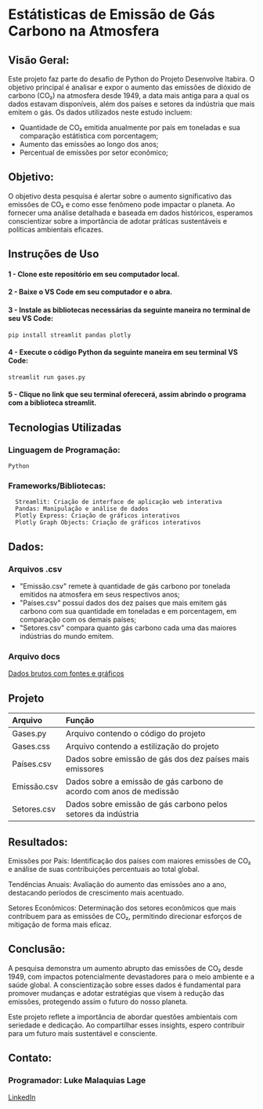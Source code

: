 # Estátisticas de Emissão de Gás Carbono na Atmosfera

## Visão Geral:
Este projeto faz parte do desafio de Python do Projeto Desenvolve Itabira. O objetivo principal é analisar e expor o aumento das emissões de dióxido de carbono (CO₂) na atmosfera desde 1949, a data mais antiga para a qual os dados estavam disponíveis, além dos países e setores da indústria que mais emitem o gás.
Os dados utilizados neste estudo incluem:
* Quantidade de CO₂ emitida anualmente por país em toneladas e sua comparação estátistica com porcentagem;
* Aumento das emissões ao longo dos anos;
* Percentual de emissões por setor econômico;

## Objetivo:

O objetivo desta pesquisa é alertar sobre o aumento significativo das emissões de CO₂ e como esse fenômeno pode impactar o planeta. Ao fornecer uma análise detalhada e baseada em dados históricos, esperamos conscientizar sobre a importância de adotar práticas sustentáveis e políticas ambientais eficazes.

## Instruções de Uso
#### 1 - Clone este repositório em seu computador local.

#### 2 - Baixe o VS Code em seu computador e o abra.

#### 3 - Instale as bibliotecas necessárias da seguinte maneira no terminal de seu VS Code:

    pip install streamlit pandas plotly

#### 4 - Execute o código Python da seguinte maneira em seu terminal VS Code:

    streamlit run gases.py

#### 5 - Clique no link que seu terminal oferecerá, assim abrindo o programa com a biblioteca streamlit.


## Tecnologias Utilizadas 
### Linguagem de Programação:
    Python
### Frameworks/Bibliotecas:
      Streamlit: Criação de interface de aplicação web interativa
      Pandas: Manipulação e análise de dados
      Plotly Express: Criação de gráficos interativos
      Plotly Graph Objects: Criação de gráficos interativos
    

## Dados:

### Arquivos .csv
* "Emissão.csv" remete à quantidade de gás carbono por tonelada emitidos na atmosfera em seus respectivos anos;
* "Países.csv" possuí dados dos dez países que mais emitem gás carbono com sua quantidade em toneladas e em porcentagem, em comparação com os demais países;
* "Setores.csv" compara quanto gás carbono cada uma das maiores indústrias do mundo emitem.

### Arquivo docs
[Dados brutos com fontes e gráficos](https://docs.google.com/document/d/1J262HJvC8yMbw2kXbW4e1Yxf2-N2ifQlEYi5bC1h6bc/edit?usp=sharing
)

## Projeto

|Arquivo|Função|
| :-------- | :------- |
|Gases.py| Arquivo contendo o código do projeto|
|Gases.css| Arquivo contendo a estilização do projeto|
|Países.csv| Dados sobre emissão de gás dos dez países mais emissores|
|Emissão.csv| Dados sobre a emissão de gás carbono de acordo com anos de medissão|
|Setores.csv| Dados sobre emissão de gás carbono pelos setores da indústria|




## Resultados:


  Emissões por País: Identificação dos países com maiores emissões de CO₂ e análise de suas contribuições percentuais ao total global.
  
  Tendências Anuais: Avaliação do aumento das emissões ano a ano, destacando períodos de crescimento mais acentuado.
  
  Setores Econômicos: Determinação dos setores econômicos que mais contribuem para as emissões de CO₂, permitindo direcionar esforços de mitigação de forma mais eficaz.



## Conclusão: 

A pesquisa demonstra um aumento abrupto das emissões de CO₂ desde 1949, com impactos potencialmente devastadores para o meio ambiente e a saúde global. A conscientização sobre esses dados é fundamental para promover mudanças e adotar estratégias que visem à redução das emissões, protegendo assim o futuro do nosso planeta.

Este projeto reflete a importância de abordar questões ambientais com seriedade e dedicação. Ao compartilhar esses insights, espero contribuir para um futuro mais sustentável e consciente.



## Contato: 

### Programador: Luke Malaquias Lage
[LinkedIn](https://www.linkedin.com/in/luke-malaquias-lage-04022a232/) 
